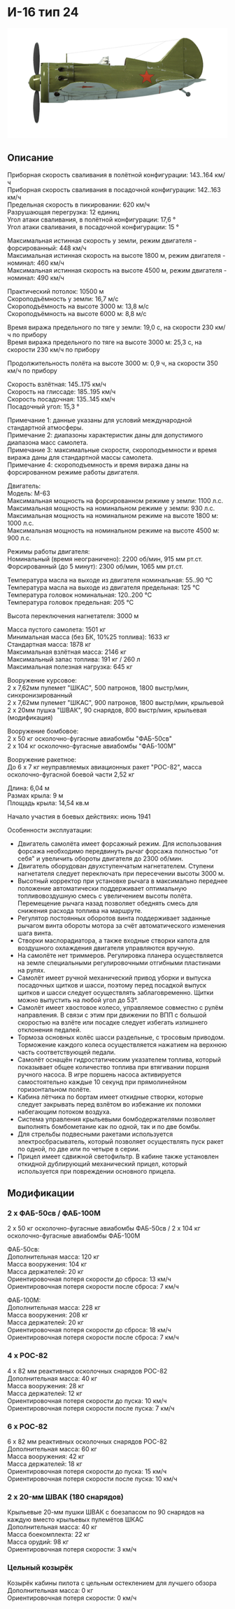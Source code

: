 # И-16 тип 24  
  
![i16t24](../images/i16t24.png)  
  
## Описание  
  
Приборная скорость сваливания в полётной конфигурации: 143..164 км/ч  
Приборная скорость сваливания в посадочной конфигурации: 142..163 км/ч  
Предельная скорость в пикировании: 620 км/ч  
Разрушающая перегрузка: 12 единиц  
Угол атаки сваливания, в полётной конфигурации: 17,6 °  
Угол атаки сваливания, в посадочной конфигурации: 15 °  
  
Максимальная истинная скорость у земли, режим двигателя - форсированный: 448 км/ч  
Максимальная истинная скорость на высоте 1800 м, режим двигателя - номинал: 460 км/ч  
Максимальная истинная скорость на высоте 4500 м, режим двигателя - номинал: 490 км/ч  
  
Практический потолок: 10500 м  
Скороподъёмность у земли: 16,7 м/с  
Скороподъёмность на высоте 3000 м: 13,8 м/с  
Скороподъёмность на высоте 6000 м: 8,8 м/с  
  
Время виража предельного по тяге у земли: 19,0 с, на скорости 230 км/ч по прибору  
Время виража предельного по тяге на высоте 3000 м: 25,3 с, на скорости 230 км/ч по прибору  
  
Продолжительность полёта на высоте 3000 м: 0,9 ч, на скорости 350 км/ч по прибору  
  
Скорость взлётная: 145..175 км/ч  
Скорость на глиссаде: 185..195 км/ч  
Скорость посадочная: 135..145 км/ч  
Посадочный угол: 15,3 °  
  
Примечание 1: данные указаны для условий международной стандартной атмосферы.  
Примечание 2: диапазоны характеристик даны для допустимого диапазона масс самолета.  
Примечание 3: максимальные скорости, скороподъемности и время виража даны для стандартной массы самолета.  
Примечание 4: скороподъемность и время виража даны на форсированном режиме работы двигателя.  
  
Двигатель:  
Модель: М-63   
Максимальная мощность на форсированном режиме у земли: 1100 л.с.  
Максимальная мощность на номинальном режиме у земли: 930 л.с.  
Максимальная мощность на номинальном режиме на высоте 1800 м: 1000 л.с.  
Максимальная мощность на номинальном режиме на высоте 4500 м: 900 л.с.  
  
Режимы работы двигателя:  
Номинальный (время неограничено): 2200 об/мин, 915 мм рт.ст.  
Форсированный (до 5 минут): 2300 об/мин, 1065 мм рт.ст.  
  
Температура масла на выходе из двигателя номинальная: 55..90 °С  
Температура масла на выходе из двигателя предельная: 125 °С  
Температура головок номинальная: 120..200 °С  
Температура головок предельная: 205 °С  
  
Высота переключения нагнетателя: 3000 м  
  
Масса пустого самолета: 1501 кг  
Минимальная масса (без БК, 10%25 топлива): 1633 кг  
Стандартная масса: 1878 кг  
Максимальная взлётная масса: 2146 кг  
Максимальный запас топлива: 191 кг / 260 л  
Максимальная полезная нагрузка: 645 кг  
  
Вооружение курсовое:  
2 x 7,62мм пулемет "ШКАС", 500 патронов, 1800 выстр/мин, синхронизированный  
2 x 7,62мм пулемет "ШКАС", 900 патронов, 1800 выстр/мин, крыльевой  
2 x 20мм пушка "ШВАК", 90 снарядов, 800 выстр/мин, крыльевая (модификация)  
  
Вооружение бомбовое:  
2 x 50 кг осколочно-фугасные авиабомбы "ФАБ-50св"  
2 x 104 кг осколочно-фугасные авиабомбы "ФАБ-100М"  
  
Вооружение ракетное:  
До 6 x 7 кг неуправляемых авиационных ракет "РОС-82", масса осколочно-фугасной боевой части 2,52 кг  
  
Длина: 6,04 м  
Размах крыла: 9 м  
Площадь крыла: 14,54 кв.м  
  
Начало участия в боевых действиях: июнь 1941  
  
Особенности эксплуатации:  
- Двигатель самолёта имеет форсажный режим. Для использования форсажа необходимо передвинуть рычаг форсажа полностью "от себя" и увеличить обороты двигателя до 2300 об/мин.  
- Двигатель оборудован двухступенчатым нагнетателем. Ступени нагнетателя следует переключать при пересечении высоты 3000 м.  
- Высотный корректор при установке рычага в максимально переднее положение автоматически поддерживает оптимальную топливовоздушную смесь с увеличением высоты полёта. Перемещение рычага назад позволяет обеднять смесь для снижения расхода топлива на маршруте.  
- Регулятор постоянных оборотов винта поддерживает заданные рычагом винта обороты мотора за счёт автоматического изменения шага винта.  
- Створки маслорадиатора, а также входные створки капота для воздушного охлаждения двигателя управляются вручную.  
- На самолёте нет триммеров. Регулировка планера осуществляется на земле специальными регулировочными отгибными пластинами на рулях.  
- Самолёт имеет ручной механический привод уборки и выпуска посадочных щитков и шасси, поэтому перед посадкой выпуск щитков и шасси следует осуществлять заблаговременно. Щитки можно выпустить на любой угол до 53°.  
- Самолёт имеет хвостовое колесо, управляемое совместно с рулём направления. В связи с этим при движении по ВПП с большой скоростью на взлёте или посадке следует избегать излишнего отклонения педалей.  
- Тормоза основных колёс шасси раздельные, с тросовым приводом. Торможение каждого колеса осуществляется нажатием на верхнюю часть соответствующей педали.  
- Самолёт оснащён гидростатическим указателем топлива, который показывает общее количество топлива при втягивании поршня ручного насоса. В игре поршень насоса активируется самостоятельно каждые 10 секунд при прямолинейном горизонтальном полёте.  
- Кабина лётчика по бортам имеет откидные створки, которые следует закрывать перед взлётом во избежание их поломки набегающим потоком воздуха.  
- Система управления крыльевыми бомбодержателями позволяет выполнять бомбометание как по одной, так и по две бомбы.  
- Для стрельбы подвесными ракетами используется электросбрасыватель, который позволяет осуществлять пуск ракет по одной, по две или по четыре в серии.  
- Прицел имеет сдвижной светофильтр. В кабине также установлен откидной дублирующий механический прицел, который используется при повреждении основного прицела.  
  
## Модификации  
  
  
### 2 х ФАБ-50св / ФАБ-100М  
  
2 x 50 кг осколочно-фугасные авиабомбы ФАБ-50св / 2 x 104 кг осколочно-фугасные авиабомбы ФАБ-100М  
  
ФАБ-50св:  
Дополнительная масса: 120 кг  
Масса вооружения: 104 кг  
Масса держателей: 20 кг  
Ориентировочная потеря скорости до сброса: 13 км/ч  
Ориентировочная потеря скорости после сброса: 7 км/ч  
  
ФАБ-100М:  
Дополнительная масса: 228 кг  
Масса вооружения: 208 кг  
Масса держателей: 20 кг  
Ориентировочная потеря скорости до сброса: 18 км/ч  
Ориентировочная потеря скорости после сброса: 7 км/ч  
  
### 4 х РОС-82  
  
4 x 82 мм реактивных осколочных снарядов РОС-82  
Дополнительная масса: 40 кг  
Масса вооружения: 28 кг  
Масса держателей: 12 кг  
Ориентировочная потеря скорости до пуска: 10 км/ч  
Ориентировочная потеря скорости после пуска: 7 км/ч  
  
### 6 х РОС-82  
  
6 x 82 мм реактивных осколочных снарядов РОС-82  
Дополнительная масса: 60 кг  
Масса вооружения: 42 кг  
Масса держателей: 18 кг  
Ориентировочная потеря скорости до пуска: 15 км/ч  
Ориентировочная потеря скорости после пуска: 10 км/ч  
  
### 2 x 20-мм ШВАК (180 снарядов)  
  
Крыльевые 20-мм пушки ШВАК с боезапасом по 90 снарядов на каждую вместо крыльевых пулемётов ШКАС  
Дополнительная масса: 40 кг  
Масса боекомплекта: 22 кг  
Масса орудий: 98 кг  
Ориентировочная потеря скорости: 3 км/ч  ﻿
  
### Цельный козырёк  
  
Козырёк кабины пилота с цельным остеклением для лучшего обзора  
Дополнительная масса: 0 кг  
Ориентировочная потеря скорости: 0 км/ч  